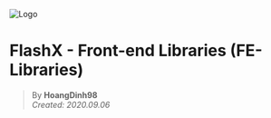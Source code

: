 ![Logo](https://res.cloudinary.com/flashx-static/image/upload/c_scale,h_190/v1564765430/Static/Logo/FlashXAvatar_hofirv.png)

# FlashX - Front-end Libraries (FE-Libraries)
> By **HoangDinh98**  
> _Created: 2020.09.06_
